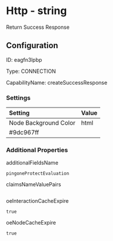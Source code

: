 # Http - string 
Return Success Response
## Configuration
ID:  eagfn3lpbp

Type: CONNECTION 

CapabilityName: createSuccessResponse

### Settings
| Setting | Value  |
| :------------------------ | ---------------------------------------- |
| Node Background Color | html 
#9dc967ff | 






### Additional Properties
additionalFieldsName
```string 
pingoneProtectEvaluation
```


claimsNameValuePairs
```
```


oeInteractionCacheExpire
```bool 
true
```


oeNodeCacheExpire
```bool 
true
```




